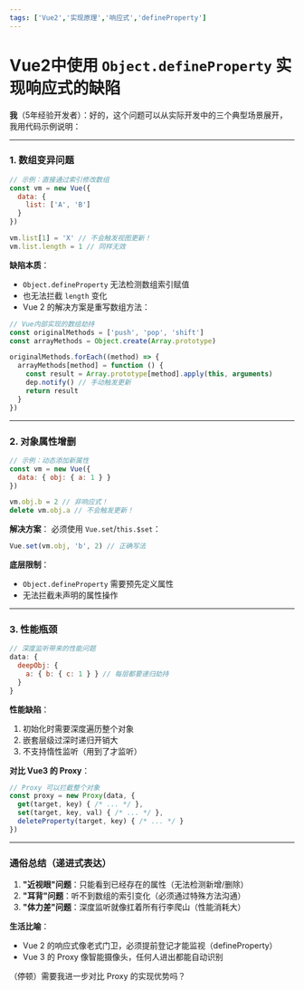 ```yaml
---
tags: ['Vue2','实现原理','响应式','defineProperty']
---
```


# Vue2中使用 `Object.defineProperty` 实现响应式的缺陷

**我**（5年经验开发者）：好的，这个问题可以从实际开发中的三个典型场景展开，我用代码示例说明：

---

### **1. 数组变异问题**
```javascript
// 示例：直接通过索引修改数组
const vm = new Vue({
  data: {
    list: ['A', 'B']
  }
})

vm.list[1] = 'X' // 不会触发视图更新！
vm.list.length = 1 // 同样无效
```

**缺陷本质**：
- `Object.defineProperty` 无法检测数组索引赋值
- 也无法拦截 `length` 变化
- Vue 2 的解决方案是重写数组方法：
```javascript
// Vue内部实现的数组劫持
const originalMethods = ['push', 'pop', 'shift']
const arrayMethods = Object.create(Array.prototype)

originalMethods.forEach((method) => {
  arrayMethods[method] = function () {
    const result = Array.prototype[method].apply(this, arguments)
    dep.notify() // 手动触发更新
    return result
  }
})
```

---

### **2. 对象属性增删**
```javascript
// 示例：动态添加新属性
const vm = new Vue({
  data: { obj: { a: 1 } }
})

vm.obj.b = 2 // 非响应式！
delete vm.obj.a // 不会触发更新！
```
**解决方案**：
必须使用 `Vue.set`/`this.$set`：
```javascript
Vue.set(vm.obj, 'b', 2) // 正确写法
```

**底层限制**：
- `Object.defineProperty` 需要预先定义属性
- 无法拦截未声明的属性操作

---

### **3. 性能瓶颈**
```javascript
// 深度监听带来的性能问题
data: {
  deepObj: {
    a: { b: { c: 1 } } // 每层都要递归劫持
  }
}
```

**性能缺陷**：
1. 初始化时需要深度遍历整个对象
2. 嵌套层级过深时递归开销大
3. 不支持惰性监听（用到了才监听）

**对比 Vue3 的 Proxy**：
```javascript
// Proxy 可以拦截整个对象
const proxy = new Proxy(data, {
  get(target, key) { /* ... */ },
  set(target, key, val) { /* ... */ },
  deleteProperty(target, key) { /* ... */ }
})
```

---

### **通俗总结（递进式表达）**
1. **"近视眼"问题**：只能看到已经存在的属性（无法检测新增/删除）
2. **"耳背"问题**：听不到数组的索引变化（必须通过特殊方法沟通）
3. **"体力差"问题**：深度监听就像扛着所有行李爬山（性能消耗大）

**生活比喻**：
- Vue 2 的响应式像老式门卫，必须提前登记才能监视（defineProperty）
- Vue 3 的 Proxy 像智能摄像头，任何人进出都能自动识别

（停顿）需要我进一步对比 Proxy 的实现优势吗？
